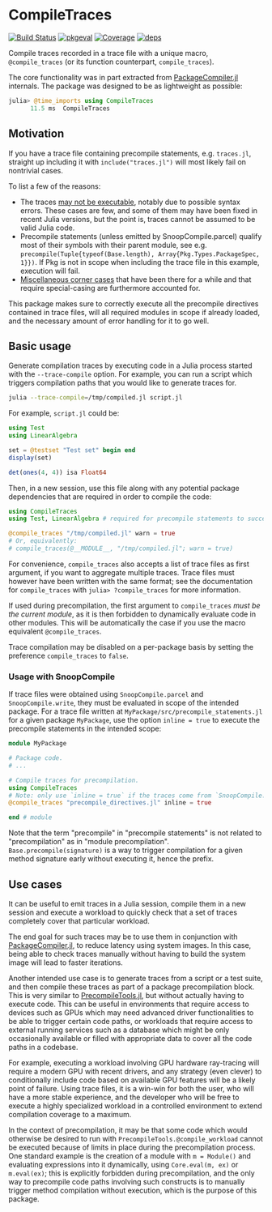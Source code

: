 # CompileTraces

[![Build Status](https://github.com/serenity4/CompileTraces.jl/actions/workflows/CI.yml/badge.svg?branch=main)](https://github.com/serenity4/CompileTraces.jl/actions/workflows/CI.yml?query=branch%3Amain)
[![pkgeval](https://juliahub.com/docs/CompileTraces/pkgeval.svg)](https://juliahub.com/ui/Packages/CompileTraces/FKKWd)
[![Coverage](https://codecov.io/gh/serenity4/CompileTraces.jl/branch/main/graph/badge.svg)](https://codecov.io/gh/serenity4/CompileTraces.jl)
[![deps](https://juliahub.com/docs/CompileTraces/deps.svg)](https://juliahub.com/ui/Packages/CompileTraces/FKKWd?t=2)

Compile traces recorded in a trace file with a unique macro, `@compile_traces` (or its function counterpart, `compile_traces`).

The core functionality was in part extracted from [PackageCompiler.jl](https://github.com/JuliaLang/PackageCompiler.jl) internals. The package was designed to be as lightweight as possible:

```julia
julia> @time_imports using CompileTraces
      11.5 ms  CompileTraces
```

## Motivation

If you have a trace file containing precompile statements, e.g. `traces.jl`, straight up including it with `include("traces.jl")` will most likely fail on nontrivial cases.

To list a few of the reasons:
- The traces [may not be executable](https://github.com/JuliaLang/julia/issues/28808), notably due to possible syntax errors. These cases are few, and some of them may have been fixed in recent Julia versions, but the point is, traces cannot be assumed to be valid Julia code.
- Precompile statements (unless emitted by SnoopCompile.parcel) qualify most of their symbols with their parent module, see e.g. `precompile(Tuple{typeof(Base.length), Array{Pkg.Types.PackageSpec, 1}})`. If Pkg is not in scope when including the trace file in this example, execution will fail.
- [Miscellaneous corner cases](https://github.com/JuliaLang/julia/blob/2c9e051c460dd9700e6814c8e49cc1f119ed8b41/contrib/generate_precompile.jl#L375-L393) that have been there for a while and that require special-casing are furthermore accounted for.

This package makes sure to correctly execute all the precompile directives contained in trace files, will all required modules in scope if already loaded, and the necessary amount of error handling for it to go well.

## Basic usage

Generate compilation traces by executing code in a Julia process started with the `--trace-compile` option. For example, you can run a script which triggers compilation paths that you would like to generate traces for.

```bash
julia --trace-compile=/tmp/compiled.jl script.jl
```

For example, `script.jl` could be:

```julia
using Test
using LinearAlgebra

set = @testset "Test set" begin end
display(set)

det(ones(4, 4)) isa Float64
```

Then, in a new session, use this file along with any potential package dependencies that are required in order to compile the code:

```julia
using CompileTraces
using Test, LinearAlgebra # required for precompile statements to succeed

@compile_traces "/tmp/compiled.jl" warn = true
# Or, equivalently:
# compile_traces(@__MODULE__, "/tmp/compiled.jl"; warn = true)
```

For convenience, `compile_traces` also accepts a list of trace files as first argument, if you want to aggregate multiple traces. Trace files must however have been written with the same format; see the documentation for `compile_traces` with `julia> ?compile_traces` for more information.

If used during precompilation, the first argument to `compile_traces` *must be the current module*, as it is then forbidden to dynamically evaluate code in other modules. This will be automatically the case if you use the macro equivalent `@compile_traces`.

Trace compilation may be disabled on a per-package basis by setting the preference `compile_traces` to `false`.

### Usage with SnoopCompile

If trace files were obtained using `SnoopCompile.parcel` and `SnoopCompile.write`, they must be evaluated in scope of the intended package. For a trace file written at `MyPackage/src/precompile_statements.jl` for a given package `MyPackage`, use the option `inline = true` to execute the precompile statements in the intended scope:

```julia
module MyPackage

# Package code.
# ...

# Compile traces for precompilation.
using CompileTraces
# Note: only use `inline = true` if the traces come from `SnoopCompile.write`.
@compile_traces "precompile_directives.jl" inline = true

end # module
```

Note that the term "precompile" in "precompile statements" is not related to "precompilation" as in "module precompilation". `Base.precompile(signature)` is a way to trigger compilation for a given method signature early without executing it, hence the prefix.

## Use cases

It can be useful to emit traces in a Julia session, compile them in a new session and execute a workload to quickly check that a set of traces completely cover that particular workload.

The end goal for such traces may be to use them in conjunction with [PackageCompiler.jl](https://github.com/JuliaLang/PackageCompiler.jl), to reduce latency using system images. In this case, being able to check traces manually without having to build the system image will lead to faster iterations.

Another intended use case is to generate traces from a script or a test suite, and then compile these traces as part of a package precompilation block. This is very similar to [PrecompileTools.jl](https://github.com/JuliaLang/PrecompileTools.jl), but without actually having to execute code. This can be useful in environments that require access to devices such as GPUs which may need advanced driver functionalities to be able to trigger certain code paths, or workloads that require access to external running services such as a database which might be only occasionally available or filled with appropriate data to cover all the code paths in a codebase.

For example, executing a workload involving GPU hardware ray-tracing will require a modern GPU with recent drivers, and any strategy (even clever) to conditionally include code based on available GPU features will be a likely point of failure. Using trace files, it is a win-win for both the user, who will have a more stable experience, and the developer who will be free to execute a highly specialized workload in a controlled environment to extend compilation coverage to a maximum.

In the context of precompilation, it may be that some code which would otherwise be desired to run with `PrecompileTools.@compile_workload` cannot be executed because of limits in place during the precompilation process. One standard example is the creation of a module with `m = Module()` and evaluating expressions into it dynamically, using `Core.eval(m, ex)` or `m.eval(ex)`; this is explicitly forbidden during precompilation, and the only way to precompile code paths involving such constructs is to manually trigger method compilation without execution, which is the purpose of this package.
